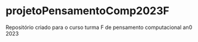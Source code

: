 # projetoPensamentoComp2023F
Repositório criado para o curso turma F de pensamento computacional an0 2023
